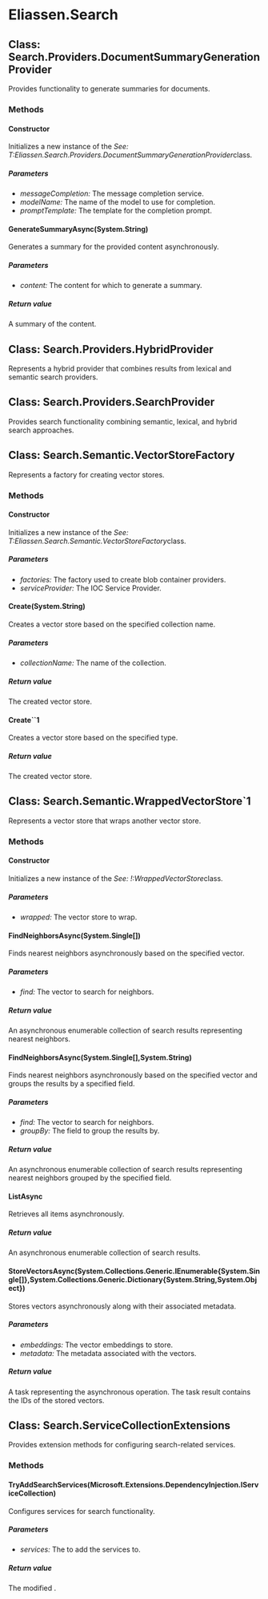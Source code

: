 ﻿# Eliassen.Search


## Class: Search.Providers.DocumentSummaryGenerationProvider
Provides functionality to generate summaries for documents. 

### Methods


#### Constructor
Initializes a new instance of the 
 *See: T:Eliassen.Search.Providers.DocumentSummaryGenerationProvider*class. 


##### Parameters
* *messageCompletion:* The message completion service.
* *modelName:* The name of the model to use for completion.
* *promptTemplate:* The template for the completion prompt.




#### GenerateSummaryAsync(System.String)
Generates a summary for the provided content asynchronously. 


##### Parameters
* *content:* The content for which to generate a summary.




##### Return value
A summary of the content.



## Class: Search.Providers.HybridProvider
Represents a hybrid provider that combines results from lexical and semantic search providers. 


## Class: Search.Providers.SearchProvider
Provides search functionality combining semantic, lexical, and hybrid search approaches. 


## Class: Search.Semantic.VectorStoreFactory
Represents a factory for creating vector stores. 

### Methods


#### Constructor
Initializes a new instance of the 
 *See: T:Eliassen.Search.Semantic.VectorStoreFactory*class. 


##### Parameters
* *factories:* The factory used to create blob container providers.
* *serviceProvider:* The IOC Service Provider.




#### Create(System.String)
Creates a vector store based on the specified collection name. 


##### Parameters
* *collectionName:* The name of the collection.




##### Return value
The created vector store.



#### Create``1
Creates a vector store based on the specified type. 


##### Return value
The created vector store.



## Class: Search.Semantic.WrappedVectorStore`1
Represents a vector store that wraps another vector store. 

### Methods


#### Constructor
Initializes a new instance of the 
 *See: !:WrappedVectorStore*class. 


##### Parameters
* *wrapped:* The vector store to wrap.




#### FindNeighborsAsync(System.Single[])
Finds nearest neighbors asynchronously based on the specified vector. 


##### Parameters
* *find:* The vector to search for neighbors.




##### Return value
An asynchronous enumerable collection of search results representing nearest neighbors.



#### FindNeighborsAsync(System.Single[],System.String)
Finds nearest neighbors asynchronously based on the specified vector and groups the results by a specified field. 


##### Parameters
* *find:* The vector to search for neighbors.
* *groupBy:* The field to group the results by.




##### Return value
An asynchronous enumerable collection of search results representing nearest neighbors grouped by the specified field.



#### ListAsync
Retrieves all items asynchronously. 


##### Return value
An asynchronous enumerable collection of search results.



#### StoreVectorsAsync(System.Collections.Generic.IEnumerable{System.Single[]},System.Collections.Generic.Dictionary{System.String,System.Object})
Stores vectors asynchronously along with their associated metadata. 


##### Parameters
* *embeddings:* The vector embeddings to store.
* *metadata:* The metadata associated with the vectors.




##### Return value
A task representing the asynchronous operation. The task result contains the IDs of the stored vectors.



## Class: Search.ServiceCollectionExtensions
Provides extension methods for configuring search-related services. 

### Methods


#### TryAddSearchServices(Microsoft.Extensions.DependencyInjection.IServiceCollection)
Configures services for search functionality. 


##### Parameters
* *services:* The to add the services to.




##### Return value
The modified .

